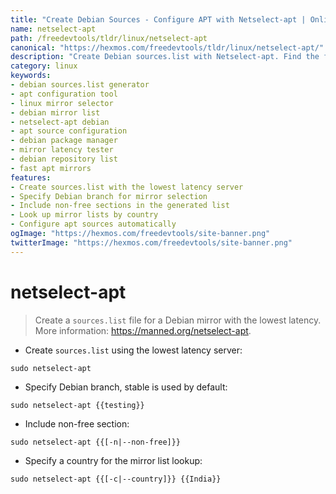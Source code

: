 ```yaml
---
title: "Create Debian Sources - Configure APT with Netselect-apt | Online Free DevTools by Hexmos"
name: netselect-apt
path: /freedevtools/tldr/linux/netselect-apt
canonical: "https://hexmos.com/freedevtools/tldr/linux/netselect-apt/"
description: "Create Debian sources.list with Netselect-apt. Find the fastest Debian mirror with minimal latency. Free online tool, no registration required."
category: linux
keywords:
- debian sources.list generator
- apt configuration tool
- linux mirror selector
- debian mirror list
- netselect-apt debian
- apt source configuration
- debian package manager
- mirror latency tester
- debian repository list
- fast apt mirrors
features:
- Create sources.list with the lowest latency server
- Specify Debian branch for mirror selection
- Include non-free sections in the generated list
- Look up mirror lists by country
- Configure apt sources automatically
ogImage: "https://hexmos.com/freedevtools/site-banner.png"
twitterImage: "https://hexmos.com/freedevtools/site-banner.png"
---
```


# netselect-apt

> Create a `sources.list` file for a Debian mirror with the lowest latency.
> More information: <https://manned.org/netselect-apt>.

- Create `sources.list` using the lowest latency server:

`sudo netselect-apt`

- Specify Debian branch, stable is used by default:

`sudo netselect-apt {{testing}}`

- Include non-free section:

`sudo netselect-apt {{[-n|--non-free]}}`

- Specify a country for the mirror list lookup:

`sudo netselect-apt {{[-c|--country]}} {{India}}`
